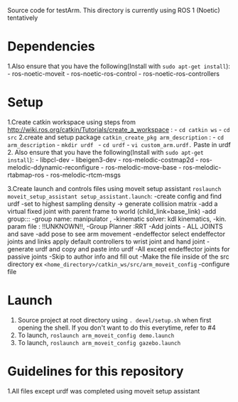 Source code for testArm. This directory is currently using ROS 1 (Noetic) tentatively
# Dependencies
1.Also ensure that you have the following(Install with ```sudo apt-get install```): 
     - ros-noetic-moveit
     - ros-noetic-ros-control 
     - ros-noetic-ros-controllers

# Setup 
1.Create catkin workspace using steps from http://wiki.ros.org/catkin/Tutorials/create_a_workspace :
     - ```cd catkin ws```
     - ```cd src```
2.create and setup package ```catkin_create_pkg arm_description``` :
     - ```cd arm_description```
     - ```mkdir urdf ```
     - ```cd urdf```
     - ```vi custom_arm.urdf.```  Paste in urdf
2. Also ensure that you have the following(Install with ```sudo apt-get install```): 
     - libpcl-dev
     - libeigen3-dev
     - ros-melodic-costmap2d
     - ros-melodic-ddynamic-reconfigure
     - ros-melodic-move-base
     - ros-melodic-rtabmap-ros
     - ros-melodic-rtcm-msgs

3.Create launch and controls files using moveit setup assistant ```roslaunch moveit_setup_assistant setup_assistant.launch```:
     -create config and find urdf
     -set to highest sampling density -> generate collision matrix
     -add a virtual fixed joint with parent frame to world (child_link=base_link)
     -add group::: 
          -group name: manipulator , 
          -kinematic solver: kdl kinematics, 
          -kin. param file : !!UNKNOWN!!, 
          -Group Planner :RRT
          -Add joints - ALL JOINTS and save
     -add pose to see arm movement
     -endeffector
          select endeffector joints and links
          apply default controllers to wrist joint and hand joint
     -generate urdf and copy and paste into urdf
     -All except endeffector joints for passive joints 
     -Skip to author info and fill out
     -Make the file inside of the src directory ex ```<home_directory>/catkin_ws/src/arm_moveit_config```
     -configure file
   
# Launch 
1. Source project at root directory using ```. devel/setup.sh``` when first opening the shell. If you don't want to do this everytime, refer to #4
2. To launch, ```roslaunch arm_moveit_config demo.launch```
3. To launch, ```roslaunch arm_moveit_config gazebo.launch```

# Guidelines for this repository
1.All files except urdf was completed using moveit setup assistant 
